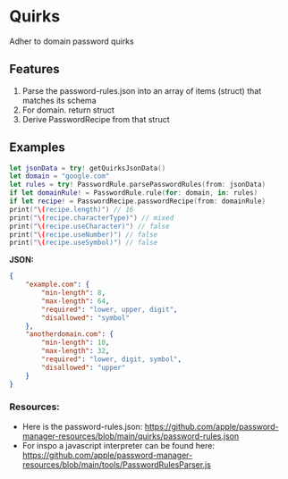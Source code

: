 # Quirks

Adher to domain password quirks

## Features

1. Parse the password-rules.json into an array of items (struct) that matches its schema
2. For domain. return struct
3. Derive PasswordRecipe from that struct

## Examples
```swift
let jsonData = try! getQuirksJsonData()
let domain = "google.com"
let rules = try! PasswordRule.parsePasswordRules(from: jsonData)
if let domainRule! = PasswordRule.rule(for: domain, in: rules)
if let recipe! = PasswordRecipe.passwordRecipe(from: domainRule)
print("\(recipe.length)") // 16
print("\(recipe.characterType)") // mixed
print("\(recipe.useCharacter)") // false
print("\(recipe.useNumber)") // false
print("\(recipe.useSymbol)") // false
```

**JSON:**

```json
{
    "example.com": {
        "min-length": 8,
        "max-length": 64,
        "required": "lower, upper, digit",
        "disallowed": "symbol"
    },
    "anotherdomain.com": {
        "min-length": 10,
        "max-length": 32,
        "required": "lower, digit, symbol",
        "disallowed": "upper"
    }
}
```
### Resources: 
- Here is the password-rules.json: https://github.com/apple/password-manager-resources/blob/main/quirks/password-rules.json
- For inspo a javascript interpreter can be found here: https://github.com/apple/password-manager-resources/blob/main/tools/PasswordRulesParser.js
